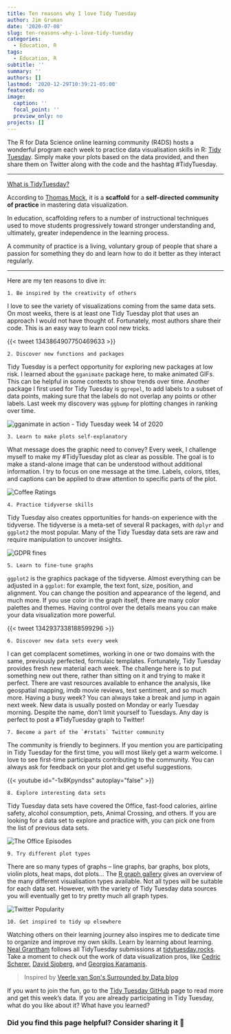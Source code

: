 ```yaml
---
title: Ten reasons why I love Tidy Tuesday
author: Jim Gruman
date: '2020-07-08'
slug: ten-reasons-why-i-love-tidy-tuesday
categories:
  - Education, R
tags:
  - Education, R
subtitle: ''
summary: ''
authors: []
lastmod: '2020-12-29T10:39:21-05:00'
featured: no
image:
  caption: ''
  focal_point: ''
  preview_only: no
projects: []
---
```


The R for Data Science online learning community (R4DS) hosts a wonderful program each week to practice data visualisation skills in R: [Tidy Tuesday](https://github.com/rfordatascience/tidytuesday). Simply make your plots based on the data provided, and then share them on Twitter along with the code and the hashtag #TidyTuesday. 

----
[What is TidyTuesday?](https://github.com/jthomasmock/tidytuesday_presentation-user-2020/blob/master/)

According to [Thomas Mock](https://themockup.blog/posts/2020-12-31-2020-in-review/), it is a **scaffold** for a **self-directed community of practice** in mastering data visualization. 

In education, scaffolding refers to a number of instructional techniques used to move students progressively toward stronger understanding and, ultimately, greater independence in the learning process.

A community of practice is a living, voluntary group of people that share a passion for something they do and learn how to do it better as they interact regularly.

----
Here are my ten reasons to dive in: 

    1. Be inspired by the creativity of others 
I love to see the variety of visualizations coming from the same data sets. On most weeks, there is at least one Tidy Tuesday plot that uses an approach I would not have thought of. Fortunately, most authors share their code. This is an easy way to learn cool new tricks. 

{{< tweet 1343864907750469633 >}}

    2. Discover new functions and packages 
Tidy Tuesday is a perfect opportunity for exploring new packages at low risk. I learned about the `gganimate` package here, to make animated GIFs. This can be helpful in some contexts to show trends over time. Another package I first used for Tidy Tuesday is `ggrepel`, to add labels to a subset of data points, making sure that the labels do not overlap any points or other labels. Last week my discovery was `ggbump` for plotting changes in ranking over time.

![gganimate in action - Tidy Tuesday week 14 of 2020](./gganimqdodge1.gif)

    3. Learn to make plots self-explanatory 
What message does the graphic need to convey? Every week, I challenge myself to make my #TidyTuesday plot as clear as possible. The goal is to make a stand-alone image that can be understood without additional information. I try to focus on one message at the time. Labels, colors, titles, and captions can be applied to draw attention to specific parts of the plot. 

![Coffee Ratings](./unnamed-chunk-7-1.png)

    4. Practice tidyverse skills 
Tidy Tuesday also creates opportunities for hands-on experience with the tidyverse. The tidyverse is a meta-set of several R packages, with `dplyr` and `ggplot2` the most popular. Many of the Tidy Tuesday data sets are raw and require manipulation to uncover insights.
 
![GDPR fines](./ranking_gdpr.png)

    5. Learn to fine-tune graphs 
`ggplot2` is the graphics package of the tidyverse. Almost everything can be adjusted in a `ggplot`: for example, the text font, size, position, and alignment. You can change the position and appearance of the legend, and much more. If you use color in the graph itself, there are many color palettes and themes. Having control over the details means you can make your data visualization more powerful. 

{{< tweet 1342937338188599296 >}}

    6. Discover new data sets every week 
I can get complacent sometimes, working in one or two domains with the same, previously perfected, formulaic templates. Fortunately, Tidy Tuesday provides fresh new material each week. The challenge here is to put something new out there, rather than sitting on it and trying to make it perfect. There are vast resources available to enhance the analysis, like geospatial mapping, imdb movie reviews, text sentiment, and so much more. Having a busy week? You can always take a break and jump in again next week. New data is usually posted on Monday or early Tuesday morning. Despite the name, don’t limit yourself to Tuesdays. Any day is perfect to post a #TidyTuesday graph to Twitter! 

    7. Become a part of the `#rstats` Twitter community 
The community is friendly to beginners. If you mention you are participating in Tidy Tuesday for the first time, you will most likely get a warm welcome. I love to see first-time participants contributing to the community. You can always ask for feedback on your plot and get useful suggestions. 

{{< youtube id="-1x8Kpyndss" autoplay="false" >}}

    8. Explore interesting data sets 
Tidy Tuesday data sets have covered the Office, fast-food calories, airline safety, alcohol consumption, pets, Animal Crossing, and others. If you are looking for a data set to explore and practice with, you can pick one from the list of previous data sets. 

![The Office Episodes](./unnamed-chunk-10-1.png)

    9. Try different plot types 
There are so many types of graphs – line graphs, bar graphs, box plots, violin plots, heat maps, dot plots… The [R graph gallery](https://www.r-graph-gallery.com/) gives an overview of the many different visualisation types available. Not all types will be suitable for each data set. However, with the variety of Tidy Tuesday data sources you will eventually get to try pretty much all graph types. 

![Twitter Popularity](./unnamed-chunk-14-2.png)

    10. Get inspired to tidy up elsewhere
Watching others on their learning journey also inspires me to dedicate time to organize and improve my own skills. Learn by learning about learning. [Neal Grantham](https://twitter.com/nsgrantham) follows all TidyTuesday submissions at [tidytuesday.rocks](https://shiny.rstudio.com/gallery/tidy-tuesday.html). Take a moment to check out the work of data visualization pros, like [Cedric Scherer](https://twitter.com/CedScherer), [David Sjoberg](https://twitter.com/davsjob), and [Georgios Karamanis](https://twitter.com/geokaramanis).

> Inspired by [Veerle van Son's Surrounded by Data blog](https://surroundedbydata.netlify.app/post/tidy-tuesday/)

If you want to join the fun, go to the [Tidy Tuesday GitHub](https://github.com/rfordatascience/tidytuesday) page to read more and get this week’s data. If you are already participating in Tidy Tuesday, what do you like about it? What have you learned? 

### Did you find this page helpful? Consider sharing it 🙌


